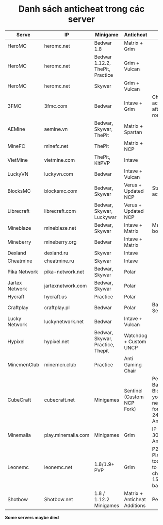 
<div align="center">
  <h1>Danh sách anticheat trong các server</h1>
</div>


|      Serve     |         IP        |             Minigame              |            Anticheat          | Notes|
|----------------|-------------------|-----------------------------------|-------------------------------|-----------|
| HeroMC         | heromc.net   	 | Bedwar 1.8                        | Matrix + Grim                 |
| HeroMC         | heromc.net   	 | Bedwar 1.12.2, ThePit, Practice   | Grim + Vulcan                 |
| HeroMC         | heromc.net   	 | Skywar                            | Grim + Vulcan        		 |
| 3FMC           | 3fmc.com     	 | Bedwar                            | Intave + Grim    		     |Change account after 2 rounds|
| AEMine         | aemine.vn    	 | Bedwar, Skywar, ThePit            | Matrix + Spartan              |
| MineFC         | minefc.net   	 | ThePit                            | Matrix + NCP                  |
| VietMine       | vietmine.com 	 | ThePit, KitPVP                    | Intave                        |
| LuckyVN        | luckyvn.com  	 | Bedwar                            | Intave + Vulcan     		     |
| BlocksMC       | blocksmc.com 	 | Bedwar, Skywar					 | Verus + Updated NCP			 |Staff very active|
| Librecraft     | librecraft.com    | Bedwar, Skywar, Luckywar		     | Verus + Updated NCP			 |
| Mineblaze      | mineblaze.net	 | Bedwar, Skywar					 | Intave + Matrix				 | Matrix only bot
| Mineberry	     | mineberry.org	 | Bedwar							 | Intave + Matrix				 |
| Dexland	     | dexland.ru		 | Skywar					 		 | Intave						 |
| Cheatmine	     | cheatmine.ru	     | Skywar							 | Intave						 |
| Pika Network   | pika-network.net  | Bedwar, Skywar					 | Polar						 |
| Jartex Network | jartexnetwork.com | Bedwar, Skywar					 | Polar						 |
| Hycraft		 | hycraft.us		 | Practice							 | Polar						 |
| Craftplay		 | craftplay.pl 	 | Bedwar							 | Polar						 |  Bad Setting
| Lucky Network  | luckynetwork.net  | Bedwar							 | Intave + Vulcan					 |
| Hypixel		 | hypixel.net		 | Bedwar, Skywar, Practice, Thepit	 | Watchdog	+ Custom UNCP			 		 |
| MinemenClub    | minemen.club		 | Practice							 | Anti Gaming Chair			 |
| CubeCraft |cubecraft.net |Minigames| Sentinel (Custom NCP Fork)|Perma Bans and Blocks your network for around 24 Hours + AntiVPN|
| Minemalia|play.minemalia.com|Minigames|Grim|IP Bans for 30 Days + AntiVPN|
|Leonemc|leonemc.net|1.8/1.9+ PVP|Grim| P2W, Players are too stupid to notice cheaters, 15days ban|
|Shotbow|Shotbow.net|1.8 / 1.12.2 Minigames |Matrix + Anticheat Additions|PermaBans|


**Some servers maybe died**



